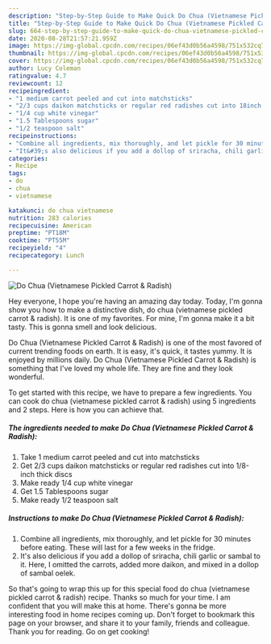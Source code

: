 ```yaml
---
description: "Step-by-Step Guide to Make Quick Do Chua (Vietnamese Pickled Carrot &amp;amp; Radish)"
title: "Step-by-Step Guide to Make Quick Do Chua (Vietnamese Pickled Carrot &amp;amp; Radish)"
slug: 664-step-by-step-guide-to-make-quick-do-chua-vietnamese-pickled-carrot-and-amp-radish
date: 2020-08-28T21:57:21.959Z
image: https://img-global.cpcdn.com/recipes/06ef43d0b56a4598/751x532cq70/do-chua-vietnamese-pickled-carrot-radish-recipe-main-photo.jpg
thumbnail: https://img-global.cpcdn.com/recipes/06ef43d0b56a4598/751x532cq70/do-chua-vietnamese-pickled-carrot-radish-recipe-main-photo.jpg
cover: https://img-global.cpcdn.com/recipes/06ef43d0b56a4598/751x532cq70/do-chua-vietnamese-pickled-carrot-radish-recipe-main-photo.jpg
author: Lucy Coleman
ratingvalue: 4.7
reviewcount: 12
recipeingredient:
- "1 medium carrot peeled and cut into matchsticks"
- "2/3 cups daikon matchsticks or regular red radishes cut into 18inch thick discs"
- "1/4 cup white vinegar"
- "1.5 Tablespoons sugar"
- "1/2 teaspoon salt"
recipeinstructions:
- "Combine all ingredients, mix thoroughly, and let pickle for 30 minutes before eating. These will last for a few weeks in the fridge."
- "It&#39;s also delicious if you add a dollop of sriracha, chili garlic or sambal to it. Here, I omitted the carrots, added more daikon, and mixed in a dollop of sambal oelek."
categories:
- Recipe
tags:
- do
- chua
- vietnamese

katakunci: do chua vietnamese 
nutrition: 283 calories
recipecuisine: American
preptime: "PT18M"
cooktime: "PT55M"
recipeyield: "4"
recipecategory: Lunch

---
```



![Do Chua (Vietnamese Pickled Carrot &amp; Radish)](https://img-global.cpcdn.com/recipes/06ef43d0b56a4598/751x532cq70/do-chua-vietnamese-pickled-carrot-radish-recipe-main-photo.jpg)

Hey everyone, I hope you're having an amazing day today. Today, I'm gonna show you how to make a distinctive dish, do chua (vietnamese pickled carrot &amp; radish). It is one of my favorites. For mine, I'm gonna make it a bit tasty. This is gonna smell and look delicious.



Do Chua (Vietnamese Pickled Carrot &amp; Radish) is one of the most favored of current trending foods on earth. It is easy, it's quick, it tastes yummy. It is enjoyed by millions daily. Do Chua (Vietnamese Pickled Carrot &amp; Radish) is something that I've loved my whole life. They are fine and they look wonderful.


To get started with this recipe, we have to prepare a few ingredients. You can cook do chua (vietnamese pickled carrot &amp; radish) using 5 ingredients and 2 steps. Here is how you can achieve that.

<!--inarticleads1-->

##### The ingredients needed to make Do Chua (Vietnamese Pickled Carrot &amp; Radish):

1. Take 1 medium carrot peeled and cut into matchsticks
1. Get 2/3 cups daikon matchsticks or regular red radishes cut into 1/8-inch thick discs
1. Make ready 1/4 cup white vinegar
1. Get 1.5 Tablespoons sugar
1. Make ready 1/2 teaspoon salt




<!--inarticleads2-->

##### Instructions to make Do Chua (Vietnamese Pickled Carrot &amp; Radish):

1. Combine all ingredients, mix thoroughly, and let pickle for 30 minutes before eating. These will last for a few weeks in the fridge.
1. It&#39;s also delicious if you add a dollop of sriracha, chili garlic or sambal to it. Here, I omitted the carrots, added more daikon, and mixed in a dollop of sambal oelek.




So that's going to wrap this up for this special food do chua (vietnamese pickled carrot &amp; radish) recipe. Thanks so much for your time. I am confident that you will make this at home. There's gonna be more interesting food in home recipes coming up. Don't forget to bookmark this page on your browser, and share it to your family, friends and colleague. Thank you for reading. Go on get cooking!
